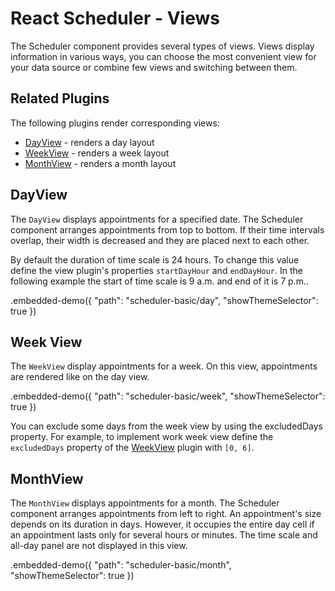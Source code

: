 # React Scheduler - Views

The Scheduler component provides several types of views. Views display information in various ways, you can choose the most convenient view for your data source or combine few views and switching between them.

## Related Plugins

The following plugins render corresponding views:

- [DayView](../reference/day-view.md) - renders a day layout
- [WeekView](../reference/week-view.md) - renders a week layout
- [MonthView](../reference/month-view.md) - renders a month layout

## DayView

The `DayView` displays appointments for a specified date. The Scheduler component arranges appointments from top to bottom. If their time intervals overlap, their width is decreased and they are placed next to each other.

By default the duration of time scale is 24 hours. To change this value define the view plugin's properties `startDayHour` and `endDayHour`. In the following example the start of time scale is 9 a.m. and end of it is 7 p.m..

.embedded-demo({ "path": "scheduler-basic/day", "showThemeSelector": true })

## Week View

The `WeekView` display appointments for a week. On this view, appointments are rendered like on the day view.

.embedded-demo({ "path": "scheduler-basic/week", "showThemeSelector": true })

You can exclude some days from the week view by using the excludedDays property. For example, to implement work week view define the `excludedDays` property of the [WeekView](../reference/week-view.md) plugin with `[0, 6]`.

## MonthView

The `MonthView` displays appointments for a month. The Scheduler component arranges appointments from left to right. An appointment's size depends on its duration in days. However, it occupies the entire day cell if an appointment lasts only for several hours or minutes. The time scale and all-day panel are not displayed in this view.

.embedded-demo({ "path": "scheduler-basic/month", "showThemeSelector": true })
